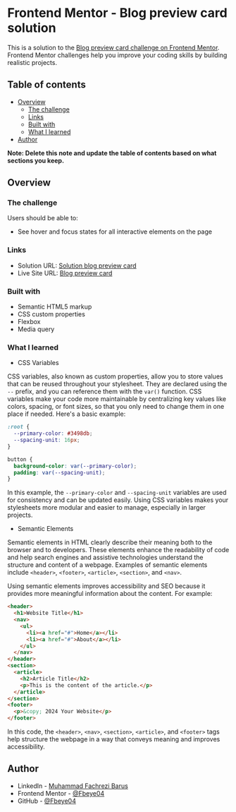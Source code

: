# Frontend Mentor - Blog preview card solution

This is a solution to the [Blog preview card challenge on Frontend Mentor](https://www.frontendmentor.io/challenges/blog-preview-card-ckPaj01IcS). Frontend Mentor challenges help you improve your coding skills by building realistic projects.

## Table of contents

- [Overview](#overview)
  - [The challenge](#the-challenge)
  - [Links](#links)
  - [Built with](#built-with)
  - [What I learned](#what-i-learned)
- [Author](#author)

**Note: Delete this note and update the table of contents based on what sections you keep.**

## Overview

### The challenge

Users should be able to:

- See hover and focus states for all interactive elements on the page

### Links

- Solution URL: [Solution blog preview card](https://github.com/Fbeye04/Blog-preview-card)
- Live Site URL: [Blog preview card](https://fbeye04.github.io/Blog-preview-card/)

### Built with

- Semantic HTML5 markup
- CSS custom properties
- Flexbox
- Media query

### What I learned

- CSS Variables

CSS variables, also known as custom properties, allow you to store values that can be reused throughout your stylesheet. They are declared using the `--` prefix, and you can reference them with the `var()` function. CSS variables make your code more maintainable by centralizing key values like colors, spacing, or font sizes, so that you only need to change them in one place if needed. Here's a basic example:

```css
:root {
  --primary-color: #3498db;
  --spacing-unit: 16px;
}

button {
  background-color: var(--primary-color);
  padding: var(--spacing-unit);
}
```

In this example, the `--primary-color` and `--spacing-unit` variables are used for consistency and can be updated easily. Using CSS variables makes your stylesheets more modular and easier to manage, especially in larger projects.

- Semantic Elements

Semantic elements in HTML clearly describe their meaning both to the browser and to developers. These elements enhance the readability of code and help search engines and assistive technologies understand the structure and content of a webpage. Examples of semantic elements include `<header>`, `<footer>`, `<article>`, `<section>`, and `<nav>`.

Using semantic elements improves accessibility and SEO because it provides more meaningful information about the content. For example:

```html
<header>
  <h1>Website Title</h1>
  <nav>
    <ul>
      <li><a href="#">Home</a></li>
      <li><a href="#">About</a></li>
    </ul>
  </nav>
</header>
<section>
  <article>
    <h2>Article Title</h2>
    <p>This is the content of the article.</p>
  </article>
</section>
<footer>
  <p>&copy; 2024 Your Website</p>
</footer>
```

In this code, the `<header>`, `<nav>`, `<section>`, `<article>`, and `<footer>` tags help structure the webpage in a way that conveys meaning and improves accessibility.

## Author

- LinkedIn - [Muhammad Fachrezi Barus](https://www.linkedin.com/in/muhammad-fachrezi-barus/)
- Frontend Mentor - [@Fbeye04](https://www.frontendmentor.io/profile/Fbeye04)
- GitHub - [@Fbeye04](https://github.com/Fbeye04)
